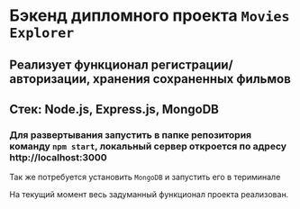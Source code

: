 # Бэкенд дипломного проекта `Movies Explorer`

## Реализует функционал регистрации/авторизации, хранения сохраненных фильмов

## Стек: Node.js, Express.js, MongoDB

### Для развертывания запустить в папке репозитория команду `npm start`, локальный сервер откроется по адресу http://localhost:3000
Так же потребуется установить `MongoDB` и запустить его в териминале

На текущий момент весь задуманный функционал проекта реализован. <br/>
